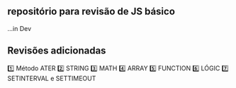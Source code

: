 ## repositório para revisão de JS básico

...in Dev

## Revisões adicionadas

:one: Método ATER
:two: STRING
:three: MATH
:four: ARRAY
:five: FUNCTION
:six: LÓGIC
:seven: SETINTERVAL e SETTIMEOUT

